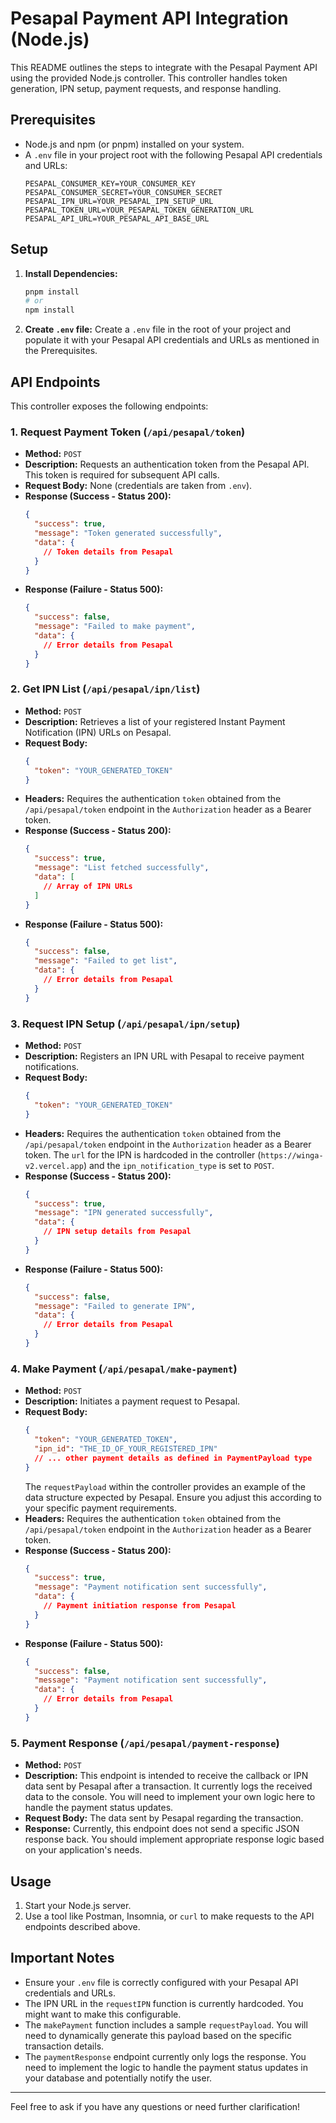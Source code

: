 # Pesapal Payment API Integration (Node.js)

This README outlines the steps to integrate with the Pesapal Payment API using the provided Node.js controller. This controller handles token generation, IPN setup, payment requests, and response handling.

## Prerequisites

* Node.js and npm (or pnpm) installed on your system.
* A `.env` file in your project root with the following Pesapal API credentials and URLs:
    ```
    PESAPAL_CONSUMER_KEY=YOUR_CONSUMER_KEY
    PESAPAL_CONSUMER_SECRET=YOUR_CONSUMER_SECRET
    PESAPAL_IPN_URL=YOUR_PESAPAL_IPN_SETUP_URL
    PESAPAL_TOKEN_URL=YOUR_PESAPAL_TOKEN_GENERATION_URL
    PESAPAL_API_URL=YOUR_PESAPAL_API_BASE_URL
    ```

## Setup

1.  **Install Dependencies:**
    ```bash
    pnpm install
    # or
    npm install
    ```

2.  **Create `.env` file:**
    Create a `.env` file in the root of your project and populate it with your Pesapal API credentials and URLs as mentioned in the Prerequisites.

## API Endpoints

This controller exposes the following endpoints:

### 1. Request Payment Token (`/api/pesapal/token`)

* **Method:** `POST`
* **Description:** Requests an authentication token from the Pesapal API. This token is required for subsequent API calls.
* **Request Body:** None (credentials are taken from `.env`).
* **Response (Success - Status 200):**
    ```json
    {
      "success": true,
      "message": "Token generated successfully",
      "data": {
        // Token details from Pesapal
      }
    }
    ```
* **Response (Failure - Status 500):**
    ```json
    {
      "success": false,
      "message": "Failed to make payment",
      "data": {
        // Error details from Pesapal
      }
    }
    ```

### 2. Get IPN List (`/api/pesapal/ipn/list`)

* **Method:** `POST`
* **Description:** Retrieves a list of your registered Instant Payment Notification (IPN) URLs on Pesapal.
* **Request Body:**
    ```json
    {
      "token": "YOUR_GENERATED_TOKEN"
    }
    ```
* **Headers:** Requires the authentication `token` obtained from the `/api/pesapal/token` endpoint in the `Authorization` header as a Bearer token.
* **Response (Success - Status 200):**
    ```json
    {
      "success": true,
      "message": "List fetched successfully",
      "data": [
        // Array of IPN URLs
      ]
    }
    ```
* **Response (Failure - Status 500):**
    ```json
    {
      "success": false,
      "message": "Failed to get list",
      "data": {
        // Error details from Pesapal
      }
    }
    ```

### 3. Request IPN Setup (`/api/pesapal/ipn/setup`)

* **Method:** `POST`
* **Description:** Registers an IPN URL with Pesapal to receive payment notifications.
* **Request Body:**
    ```json
    {
      "token": "YOUR_GENERATED_TOKEN"
    }
    ```
* **Headers:** Requires the authentication `token` obtained from the `/api/pesapal/token` endpoint in the `Authorization` header as a Bearer token. The `url` for the IPN is hardcoded in the controller (`https://winga-v2.vercel.app`) and the `ipn_notification_type` is set to `POST`.
* **Response (Success - Status 200):**
    ```json
    {
      "success": true,
      "message": "IPN generated successfully",
      "data": {
        // IPN setup details from Pesapal
      }
    }
    ```
* **Response (Failure - Status 500):**
    ```json
    {
      "success": false,
      "message": "Failed to generate IPN",
      "data": {
        // Error details from Pesapal
      }
    }
    ```

### 4. Make Payment (`/api/pesapal/make-payment`)

* **Method:** `POST`
* **Description:** Initiates a payment request to Pesapal.
* **Request Body:**
    ```json
    {
      "token": "YOUR_GENERATED_TOKEN",
      "ipn_id": "THE_ID_OF_YOUR_REGISTERED_IPN"
      // ... other payment details as defined in PaymentPayload type
    }
    ```
    The `requestPayload` within the controller provides an example of the data structure expected by Pesapal. Ensure you adjust this according to your specific payment requirements.
* **Headers:** Requires the authentication `token` obtained from the `/api/pesapal/token` endpoint in the `Authorization` header as a Bearer token.
* **Response (Success - Status 200):**
    ```json
    {
      "success": true,
      "message": "Payment notification sent successfully",
      "data": {
        // Payment initiation response from Pesapal
      }
    }
    ```
* **Response (Failure - Status 500):**
    ```json
    {
      "success": false,
      "message": "Payment notification sent successfully",
      "data": {
        // Error details from Pesapal
      }
    }
    ```

### 5. Payment Response (`/api/pesapal/payment-response`)

* **Method:** `POST`
* **Description:** This endpoint is intended to receive the callback or IPN data sent by Pesapal after a transaction. It currently logs the received data to the console. You will need to implement your own logic here to handle the payment status updates.
* **Request Body:** The data sent by Pesapal regarding the transaction.
* **Response:** Currently, this endpoint does not send a specific JSON response back. You should implement appropriate response logic based on your application's needs.

## Usage

1.  Start your Node.js server.
2.  Use a tool like Postman, Insomnia, or `curl` to make requests to the API endpoints described above.

## Important Notes

* Ensure your `.env` file is correctly configured with your Pesapal API credentials and URLs.
* The IPN URL in the `requestIPN` function is currently hardcoded. You might want to make this configurable.
* The `makePayment` function includes a sample `requestPayload`. You will need to dynamically generate this payload based on the specific transaction details.
* The `paymentResponse` endpoint currently only logs the response. You need to implement the logic to handle the payment status updates in your database and potentially notify the user.

---

Feel free to ask if you have any questions or need further clarification!